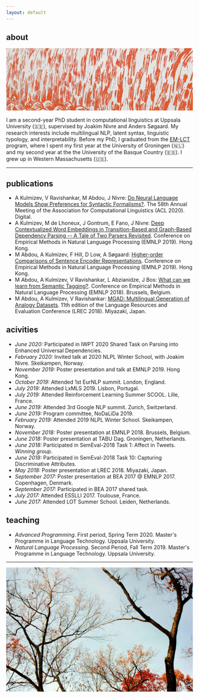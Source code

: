 ```yaml
---
layout: default
---
```


## about

<img class="profile-picture" src="eastside_red.jpg">

I am a second-year PhD student in computational linguistics at Uppsala University (🇸🇪), supervised by Joakim Nivre and Anders Søgaard. My research interests include multilingual NLP, latent syntax, linguistic typology, and interpretability. Before my PhD, I graduated from the [EM-LCT](https://lct-master.org/) program, where I spent my first year at the University of Groningen (🇳🇱) and my second year at the the University of the Basque Country (🇪🇸). I grew up in Western Massachusetts (🇺🇸).

<!-- Hello! I am a computational linguist from Western Massachusetts, USA. I'm currently a first-year PhD student at Uppsala University (🇸🇪), where I focus on multilingual morphosyntatic parsing under the supervision of Joakim Nivre. Before starting my PhD, I graduated from the [EM-LCT](https://lct-master.org/) program, where I spent my first year at the University of Groningen (🇳🇱) and my second year at the the University of the Basque Country (🇪🇸). I wrote my Master's thesis about the utility of multilingual word embeddings in transfer learning, supervised by Eneko Agirre and Gertjan van Noord. -->

<!-- ## research Interests -->

<!-- In general, I am interested in all things concerning cross-lingual, multi-task, and transfer learning - especially when applied to low-resource languages and scenarios. I am also into multilingual word and sentence representations (embeddings, I guess). On occasion, I dabble in computational sociolinguistics.  -->


---

## publications
* A Kulmizev, V Ravishankar, M Abdou, J Nivre: [Do Neural Language Models Show Preferences for Syntactic Formalisms?](https://arxiv.org/pdf/2004.14096.pdf). The 58th Annual Meeting of the Association for Computational Linguistics (ACL 2020). Digital. 
* A Kulmizev, M de Lhoneux, J Gontrum, E Fano, J Nivre: [Deep Contextualized Word Embeddings in Transition-Based and Graph-Based Dependency Parsing -- A Tale of Two Parsers Revisited](https://arxiv.org/pdf/1908.07397.pdf). Conference on Empirical Methods in Natural Language Processing (EMNLP 2019). Hong Kong.
* M Abdou, A Kulmizev, F Hill, D Low, A Søgaard: [Higher-order Comparisons of Sentence Encoder Representations](https://arxiv.org/pdf/1909.00303.pdf). Conference on Empirical Methods in Natural Language Processing (EMNLP 2019). Hong Kong.
* M Abdou, A Kulmizev, V Ravishankar, L Abzianidze, J Bos: [What can we learn from Semantic Tagging?](https://arxiv.org/pdf/1808.09716.pdf). Conference on Empirical Methods in Natural Language Processing (EMNLP 2018). Brussels, Belgium.
* M Abdou, A Kulmizev, V Ravishankar: [MGAD: Multilingual Generation of Analogy Datasets](https://www.aclweb.org/anthology/L18-1320.pdf). 11th edition of the Language Resources and Evaluation Conference (LREC 2018). Miyazaki, Japan. 

## acivities

* *June 2020:* Participated in IWPT 2020 Shared Task on Parsing into Enhanced Universal Dependencies. 
* *February 2020:* Invited talk at 2020 NLPL Winter School, with Joakim Nivre. Skeikampen, Norway. 
* *November 2019:* Poster presentation and talk at EMNLP 2019. Hong Kong.
* *October 2019:* Attended 1st EurNLP summit. London, England.
* *July 2019:* Attended LxMLS 2019. Lisbon, Portugal.
* *July 2019:* Attended Reinforcement Learning Summer SCOOL. Lille, France.
* *June 2019:* Attended 3rd Google NLP summit. Zurich, Switzerland. 
* *June 2019:* Program committee, NoDaLiDa 2019. 
* *February 2019:* Attended 2019 NLPL Winter School. Skeikampen, Norway. 
* *November 2018:* Poster presentation at EMNLP 2018. Brussels, Belgium.
* *June 2018:* Poster presentation at TABU Dag. Groningen, Netherlands.
* *June 2018:* Participated in SemEval-2018 Task 1: Affect in Tweets. *Winning group*.
* *June 2018:* Participated in SemEval-2018 Task 10: Capturing Discriminative Attributes.
* *May 2018:* Poster presentation at LREC 2018. Miyazaki, Japan. 
* *September 2017:* Poster presentation at BEA 2017 @ EMNLP 2017. Copenhagen, Denmark.
* *September 2017:* Participated in BEA 2017 shared task.
* *July 2017:* Attended ESSLLI 2017. Toulouse, France.
* *June 2017:* Attended LOT Summer School. Leiden, Netherlands. 

## teaching

* *Advanced Programming*. First period, Spring Term 2020. Master's Programme in Language Technology. Uppsala University. 
* *Natural Language Processing*. Second Period, Fall Term 2019. Master's Programme in Language Technology. Uppsala University. 

<!-- 2. M Abdou, A Kulmizev, JG i Ametllé: [AffecThor at SemEval-2018 Task 1: A cross-linguistic approach to sentiment intensity quantification in tweets](http://www.aclweb.org/anthology/S18-1032); Proceedings of The 12th International Workshop on Semantic Evaluation (2018) -->
<!-- 3. A Kulmizev, M Abdou, V Ravishankar, M Nissim: [Discriminator at SemEval-2018 Task 10: Minimally Supervised Discrimination](http://www.aclweb.org/anthology/S18-1167); Proceedings of The 12th International Workshop on Semantic Evaluation (2018) -->
<!-- 4. M Abdou, A Kulmizev, V Ravishankar: [MGAD: Multilingual Generation of Analogy Datasets](http://www.akulmizev.com/mgad-multilingual-generation.pdf); Proceedings of Language Resources and Evaluation Conference (LREC) (2018) -->
<!-- 5. A Kulmizev, B Blankers, J Bjerva, M Nissim, G van Noord, B Plank, M Wieling: [The power of character n-grams in native language identification](http://www.aclweb.org/anthology/W17-5043); Proceedings of the 12th Workshop on Innovative Use of NLP for Building Educational Applications (BEA) (2018) -->

---

![fall in wm](fallhome.jpeg)
